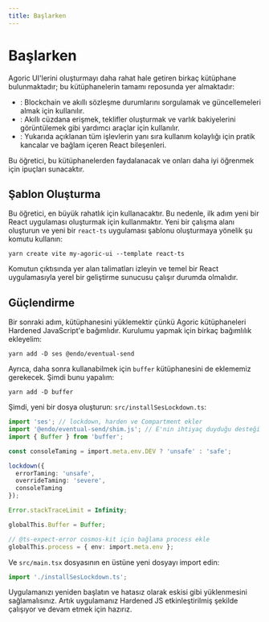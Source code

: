 ```yaml
---
title: Başlarken
---
```


# Başlarken

Agoric UI'lerini oluşturmayı daha rahat hale getiren birkaç kütüphane bulunmaktadır; bu kütüphanelerin tamamı  reposunda yer almaktadır:

- : Blockchain ve akıllı sözleşme durumlarını sorgulamak ve güncellemeleri almak için kullanılır.
- : Akıllı cüzdana erişmek, teklifler oluşturmak ve varlık bakiyelerini görüntülemek gibi yardımcı araçlar için kullanılır.
- : Yukarıda açıklanan tüm işlevlerin yanı sıra kullanım kolaylığı için pratik kancalar ve bağlam içeren React bileşenleri.

Bu öğretici, bu kütüphanelerden faydalanacak ve onları daha iyi öğrenmek için ipuçları sunacaktır.

## Şablon Oluşturma

Bu öğretici, en büyük rahatlık için  kullanacaktır. Bu nedenle, ilk adım yeni bir React uygulaması oluşturmak için  kullanmaktır. Yeni bir çalışma alanı oluşturun ve yeni bir `react-ts` uygulaması şablonu oluşturmaya yönelik şu komutu kullanın:

```
yarn create vite my-agoric-ui --template react-ts
```

Komutun çıktısında yer alan talimatları izleyin ve temel bir React uygulamasıyla yerel bir geliştirme sunucusu çalışır durumda olmalıdır.

## Güçlendirme

Bir sonraki adım,  kütüphanesini yüklemektir çünkü Agoric kütüphaneleri Hardened JavaScript'e bağımlıdır. Kurulumu yapmak için birkaç bağımlılık ekleyelim:

```
yarn add -D ses @endo/eventual-send
```

Ayrıca, daha sonra  kullanabilmek için `buffer` kütüphanesini de eklememiz gerekecek. Şimdi bunu yapalım:

```
yarn add -D buffer
```

Şimdi, yeni bir dosya oluşturun: `src/installSesLockdown.ts`:

```typescript
import 'ses'; // lockdown, harden ve Compartment ekler
import '@endo/eventual-send/shim.js'; // E'nin ihtiyaç duyduğu desteği ekler
import { Buffer } from 'buffer';

const consoleTaming = import.meta.env.DEV ? 'unsafe' : 'safe';

lockdown({
  errorTaming: 'unsafe',
  overrideTaming: 'severe',
  consoleTaming
});

Error.stackTraceLimit = Infinity;

globalThis.Buffer = Buffer;

// @ts-expect-error cosmos-kit için bağlama process ekle
globalThis.process = { env: import.meta.env };
```

Ve `src/main.tsx` dosyasının en üstüne yeni dosyayı import edin:

```typescript
import './installSesLockdown.ts';
```

Uygulamanızı yeniden başlatın ve hatasız olarak eskisi gibi yüklenmesini sağlamalısınız. Artık uygulamanız Hardened JS etkinleştirilmiş şekilde çalışıyor ve devam etmek için hazırız.